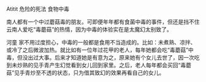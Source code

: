 Atitit 危险的死法  食物中毒


南人都有一个中过蘑菇毒的朋友。可即便年年都有食菌中毒的事件，但还是挡不住云南人爱吃“毒蘑菇”的热情，因为中毒的体验实在是太魔幻太别致了。

河童
家不用过度担心，中毒的一般都是食用不当造成的。比如：未煮熟、凉拌、或冷了之后微波加热。就比如有一位年过花甲的老人，每年她都会吃“毒蘑菇”中毒，但没出过大事。后来才知道她是有意为之，原来她有个女儿去世了，因一次吃到未炒熟的见手青产生幻觉看到女儿回到家里。之后，老人每年都会买回“毒蘑菇”见手青炒至不透的状态，只为借其致幻的效果再看自己的女儿。
